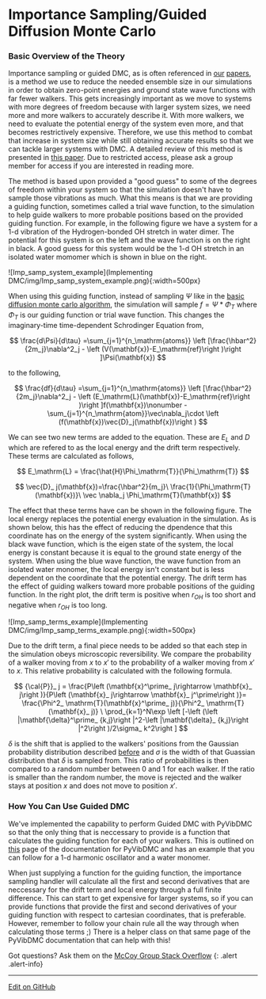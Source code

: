 # Importance Sampling/Guided Diffusion Monte Carlo

### Basic Overview of the Theory
Importance sampling or guided DMC, as is often referenced in [our](https://pubs.acs.org/doi/10.1021/acs.jpca.0c07181) [papers](https://pubs.acs.org/doi/full/10.1021/acs.jpca.0c05686), is a method we use to reduce the needed ensemble size in our simulations in order to obtain zero-point energies and ground state wave functions with far fewer walkers. This gets increasingly important as we move to systems with more degrees of freedom because with larger system sizes, we need more and more walkers to accurately describe it. With more walkers, we need to evaluate the potential energy of the system even more, and that becomes restrictively expensive. Therefore, we use this method to combat that increase in system size while still obtaining accurate results so that we can tackle larger systems with DMC. A detailed review of this method is presented in [this paper](https://wires.onlinelibrary.wiley.com/doi/abs/10.1002/wcms.1615). Due to restricted access, please ask a group member for access if you are interested in reading more. 

The method is based upon provided a "good guess" to some of the degrees of freedom within your system so that the simulation doesn't have to sample those vibrations as much. What this means is that we are providing a guiding function, sometimes called a trial wave function, to the simulation to help guide walkers to more probable positions based on the provided guiding function. For example, in the following figure we have a system for a 1-d vibration of the Hydrogen-bonded OH stretch in water dimer. The potential for this system is on the left and the wave function is on the right in black. A good guess for this system would be the 1-d OH stretch in an isolated water momomer which is shown in blue on the right. 

![Imp_samp_system_example](Implementing DMC/img/Imp_samp_system_example.png){:width=500px}

When using this guiding function, instead of sampling $\Psi$ like in the [basic diffusion monte carlo algorithm](https://mccoygroup.github.io/References/References/Monte%20Carlo%20Methods/DMC.html), the simulation will sample $f = \Psi*\Phi_T$ where $\Phi_T$ is our guiding function or trial wave function. This changes the imaginary-time time-dependent Schrodinger Equation from, 

$$
\frac{d\Psi}{d\tau} =\sum_{j=1}^{n_\mathrm{atoms}} \left [\frac{\hbar^2}{2m_j}\nabla^2_j - \left (V(\mathbf{x})-E_\mathrm{ref}\right )\right ]\Psi(\mathbf{x})
$$

to the following,

$$
\frac{df}{d\tau} =\sum_{j=1}^{n_\mathrm{atoms}} \left [\frac{\hbar^2}{2m_j}\nabla^2_j - \left (E_\mathrm{L}(\mathbf{x})-E_\mathrm{ref}\right )\right ]f(\mathbf{x})\nonumber 
       -\sum_{j=1}^{n_\mathrm{atom}}\vec\nabla_j\cdot \left (f(\mathbf{x})\vec{D}_j(\mathbf{x})\right )
$$

We can see two new terms are added to the equation. These are $E_L$ and $D$ which are refered to as the local energy and the drift term respectively. These terms are calculated as follows,

$$
E_\mathrm{L} = \frac{\hat{H}\Phi_\mathrm{T}}{\Phi_\mathrm{T}}
$$

$$
\vec{D}_ j(\mathbf{x})=\frac{\hbar^2}{m_j}\ \frac{1}{\Phi_\mathrm{T}(\mathbf{x})}\ \vec \nabla_j \Phi_\mathrm{T}(\mathbf{x})
$$

The effect that these terms have can be shown in the following figure. The local energy replaces the potential energy evaluation in the simulation. As is shown below, this has the effect of reducing the dpendence that this coordinate has on the energy of the system significantly. When using the black wave function, which is the eigen state of the system, the local energy is constant because it is equal to the ground state energy of the system. When using the blue wave function, the wave function from an isolated water monomer, the local energy isn't constant but is less dependent on the coordinate that the potential energy. The drift term has the effect of guiding walkers toward more probable positions of the guiding function. In the right plot, the drift term is positive when $r_{OH}$ is too short and negative when $r_{OH}$ is too long. 

![Imp_samp_terms_example](Implementing DMC/img/Imp_samp_terms_example.png){:width=500px}

Due to the drift term, a final piece needs to be added so that each step in the simulation obeys microscopic reversibility. We compare the probability of a walker moving from $x$ to $x'$ to the probability of a walker moving from $x'$ to $x$. This relative probability is calculated with the following formula.

$$
{\cal{P}}_ j = \frac{P\left (\mathbf{x}^\prime_ j\rightarrow \mathbf{x}_ j\right )}{P\left (\mathbf{x}_ j\rightarrow \mathbf{x}_ j^\prime\right )}= \frac{\Phi^2_ \mathrm{T}(\mathbf{x}^\prime_ j)}{\Phi^2_ \mathrm{T}(\mathbf{x}_ j)}
        \ \prod_{k=1}^N\exp \left [-\left (\left |\mathbf{\delta}^\prime_ {k,j}\right |^2-\left |\mathbf{\delta}_ {k,j}\right |^2\right )/2\sigma_ k^2\right ]
$$

$\delta$ is the shift that is applied to the walkers' positions from the Gaussian probability distribution described [before](https://mccoygroup.github.io/References/References/Monte%20Carlo%20Methods/DMC.html) and $\sigma$ is the width of that Guassian distribution that $\delta$ is sampled from. This ratio of probabilities is then compared to a random number between 0 and 1 for each walker. If the ratio is smaller than the random number, the move is rejected and the walker stays at position $x$ and does not move to position $x'$.

### How You Can Use Guided DMC
We've implemented the capability to perform Guided DMC with PyVibDMC so that the only thing that is neccessary to provide is a function that calculates the guiding function for each of your walkers. This is outlined on [this](https://pyvibdmc.readthedocs.io/en/latest/imp_samp.html) page of the documentation for PyVibDMC and has an example that you can follow for a 1-d harmonic oscillator and a water monomer. 

When just supplying a function for the guiding function, the importance sampling handler will calculate all the first and second derivatives that are neccessary for the drift term and local energy through a full finite difference. This can start to get expensive for larger systems, so if you can provide functions that provide the first and second derivatives of your guiding function with respect to cartesian coordinates, that is preferable. However, remember to follow your chain rule all the way through when calculating those terms ;) There is a helper class on that same page of the PyVibDMC documentation that can help with this!


Got questions? Ask them on the [McCoy Group Stack Overflow](https://stackoverflow.com/c/mccoygroup/questions/ask)
{: .alert .alert-info}

---

[Edit on GitHub](https://github.com/McCoyGroup/References/edit/gh-pages/References/Monte%20Carlo%20Methods/ImpSamp.md)
